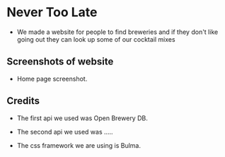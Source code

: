 # Never Too Late 

- We made a website for people to find breweries and if they don't like going out they can look up some of our cocktail mixes


## Screenshots of website

- Home page screenshot.
## Credits

- The first api we used was Open Brewery DB.

- The second api we used was .....

- The css framework we are using is Bulma.
